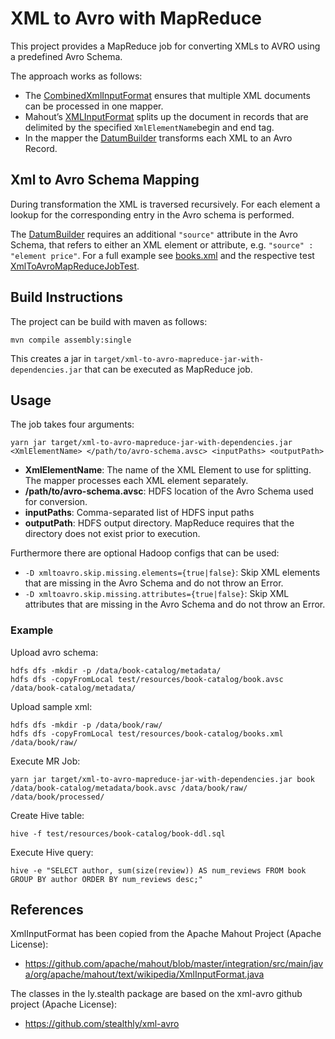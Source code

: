 # XML to Avro with MapReduce

This project provides a MapReduce job for converting XMLs to AVRO using a predefined Avro Schema.

The approach works as follows:
* The [CombinedXmlInputFormat](src/de/besch/xml_avro_mapreduce/CombineXmlInputFormat.java) ensures that multiple XML documents can be processed in one mapper.
* Mahout’s [XMLInputFormat](src/org/apache/mahout/text/wikipedia/XmlInputFormat.java) splits up the document in records that are delimited by the specified `XmlElementName`begin and end tag.
* In the mapper the [DatumBuilder](src/ly/stealth/xmlavro/DatumBuilder.java) transforms each XML to an Avro Record.

## Xml to Avro Schema Mapping

During transformation the XML is traversed recursively.
For each element a lookup for the corresponding entry in the Avro schema is performed.

The [DatumBuilder](src/ly/stealth/xmlavro/DatumBuilder.java) requires an additional `"source"` attribute in the Avro Schema, that refers to either an XML element or attribute, e.g. `"source" : "element price"`.
For a full example see [books.xml](test/resources/book-catalog/books.xml) and the respective test [XmlToAvroMapReduceJobTest](test/de/besch/xml_avro_mapreduce/XmlToAvroMapReduceJobTest.java).

## Build Instructions

The project can be build with maven as follows:

    mvn compile assembly:single

This creates a jar in `target/xml-to-avro-mapreduce-jar-with-dependencies.jar` that can be executed as MapReduce job.

## Usage

The job takes four arguments:

    yarn jar target/xml-to-avro-mapreduce-jar-with-dependencies.jar <XmlElementName> </path/to/avro-schema.avsc> <inputPaths> <outputPath>

* **XmlElementName**: The name of the XML Element to use for splitting. The mapper processes each XML element separately.
* **/path/to/avro-schema.avsc**: HDFS location of the Avro Schema used for conversion.
* **inputPaths**: Comma-separated list of HDFS input paths
* **outputPath**: HDFS output directory. MapReduce requires that the directory does not exist prior to execution.

Furthermore there are optional Hadoop configs that can be used:

* `-D xmltoavro.skip.missing.elements={true|false}`: Skip XML elements that are missing in the Avro Schema and do not throw an Error.
* `-D xmltoavro.skip.missing.attributes={true|false}`: Skip XML attributes that are missing in the Avro Schema and do not throw an Error.

### Example

Upload avro schema:

    hdfs dfs -mkdir -p /data/book-catalog/metadata/
    hdfs dfs -copyFromLocal test/resources/book-catalog/book.avsc /data/book-catalog/metadata/

Upload sample xml:

    hdfs dfs -mkdir -p /data/book/raw/
    hdfs dfs -copyFromLocal test/resources/book-catalog/books.xml /data/book/raw/

Execute MR Job:

    yarn jar target/xml-to-avro-mapreduce-jar-with-dependencies.jar book /data/book-catalog/metadata/book.avsc /data/book/raw/ /data/book/processed/

Create Hive table:

    hive -f test/resources/book-catalog/book-ddl.sql

Execute Hive query:

    hive -e "SELECT author, sum(size(review)) AS num_reviews FROM book GROUP BY author ORDER BY num_reviews desc;"

## References

XmlInputFormat has been copied from the Apache Mahout Project (Apache License):
* https://github.com/apache/mahout/blob/master/integration/src/main/java/org/apache/mahout/text/wikipedia/XmlInputFormat.java

The classes in the ly.stealth package are based on the xml-avro github project (Apache License):
* https://github.com/stealthly/xml-avro
